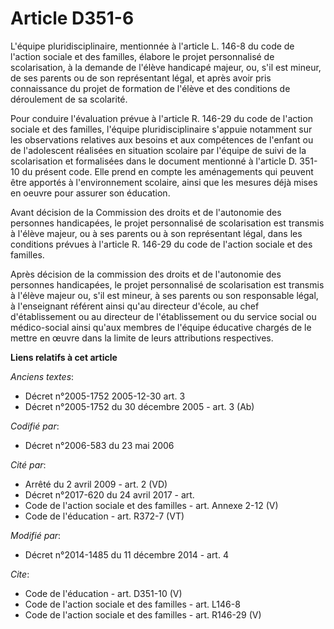 # Article D351-6

L'équipe pluridisciplinaire, mentionnée à l'article L. 146-8 du code de l'action sociale et des familles, élabore le projet
personnalisé de scolarisation, à la demande de l'élève handicapé majeur, ou, s'il est mineur, de ses parents ou de son
représentant légal, et après avoir pris connaissance du projet de formation de l'élève et des conditions de déroulement de sa
scolarité. 

Pour conduire l'évaluation prévue à l'article R. 146-29 du code de l'action sociale et des familles, l'équipe
pluridisciplinaire s'appuie notamment sur les observations relatives aux besoins et aux compétences de l'enfant ou de
l'adolescent réalisées en situation scolaire par l'équipe de suivi de la scolarisation et formalisées dans le document
mentionné à l'article D. 351-10 du présent code. Elle prend en compte les aménagements qui peuvent être apportés à
l'environnement scolaire, ainsi que les mesures déjà mises en oeuvre pour assurer son éducation. 

Avant décision de la Commission des droits et de l'autonomie des personnes handicapées, le projet personnalisé de
scolarisation est transmis à l'élève majeur, ou à ses parents ou à son représentant légal, dans les conditions prévues à
l'article R. 146-29 du code de l'action sociale et des familles. 

Après décision de la commission des droits et de l'autonomie des personnes handicapées, le projet personnalisé de
scolarisation est transmis à l'élève majeur ou, s'il est mineur, à ses parents ou son responsable légal, à l'enseignant
référent ainsi qu'au directeur d'école, au chef d'établissement ou au directeur de l'établissement ou du service social ou
médico-social ainsi qu'aux membres de l'équipe éducative chargés de le mettre en œuvre dans la limite de leurs attributions
respectives.

**Liens relatifs à cet article**

_Anciens textes_:

  - Décret n°2005-1752 2005-12-30 art. 3
  - Décret n°2005-1752 du 30 décembre 2005 - art. 3 (Ab)

_Codifié par_:

  - Décret n°2006-583 du 23 mai 2006

_Cité par_:

  - Arrêté du 2 avril 2009 - art. 2 (VD)
  - Décret n°2017-620 du 24 avril 2017 - art.
  - Code de l'action sociale et des familles - art. Annexe 2-12 (V)
  - Code de l'éducation - art. R372-7 (VT)

_Modifié par_:

  - Décret n°2014-1485 du 11 décembre 2014 - art. 4

_Cite_:

  - Code de l'éducation - art. D351-10 (V)
  - Code de l'action sociale et des familles - art. L146-8
  - Code de l'action sociale et des familles - art. R146-29 (V)
